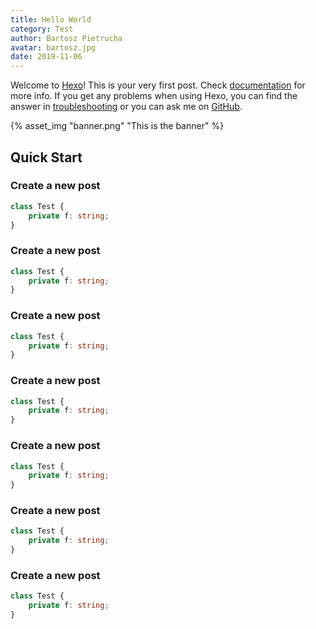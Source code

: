 ```yaml
---
title: Hello World
category: Test
author: Bartosz Pietrucha
avatar: bartosz.jpg
date: 2019-11-06
---
```

Welcome to [Hexo](https://hexo.io/)! This is your very first post. Check [documentation](https://hexo.io/docs/) for more info. If you get any problems when using Hexo, you can find the answer in [troubleshooting](https://hexo.io/docs/troubleshooting.html) or you can ask me on [GitHub](https://github.com/hexojs/hexo/issues).

{% asset_img "banner.png" "This is the banner" %}

## Quick Start

### Create a new post

``` typescript
class Test {
    private f: string;
}
```

### Create a new post

``` typescript
class Test {
    private f: string;
}
```

### Create a new post

``` typescript
class Test {
    private f: string;
}
```

### Create a new post

``` typescript
class Test {
    private f: string;
}
```

### Create a new post

``` typescript
class Test {
    private f: string;
}
```

### Create a new post

``` typescript
class Test {
    private f: string;
}
```

### Create a new post

``` typescript
class Test {
    private f: string;
}
```